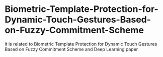 # Biometric-Template-Protection-for-Dynamic-Touch-Gestures-Based-on-Fuzzy-Commitment-Scheme
it is related to Biometric Template Protection for Dynamic Touch Gestures Based on Fuzzy Commitment Scheme and Deep Learning paper

